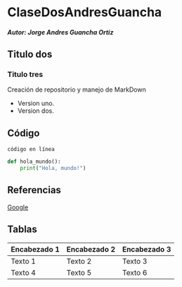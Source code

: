 # ClaseDosAndresGuancha
##### Autor: Jorge Andres Guancha Ortiz
## Titulo dos
### Titulo tres
Creación de repositorio y manejo de MarkDown
- Version uno.
- Version dos.


## Código
`código en línea`

```python
def hola_mundo():
    print("Hola, mundo!")
```

## Referencias

[Google](https://www.google.com)



## Tablas
| Encabezado 1 | Encabezado 2 | Encabezado 3 |
|--------------|--------------|--------------|
| Texto 1      | Texto 2      | Texto 3      |
| Texto 4      | Texto 5      | Texto 6      |

